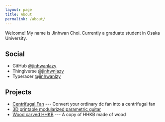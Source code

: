```yaml
---
layout: page
title: About
permalink: /about/
---
```


Welcome! My name is Jinhwan Choi.
Currently a graduate student in Osaka University.

## Social 
- GitHub [@jinhwanlazy](https://github.com/jinhwanlazy)
- Thingiverse [@jinhwnlazy](http://www.thingiverse.com/jinhwanlazy/about)
- Typeracer [@jinhwanlzy](http://data.typeracer.com/pit/profile?user=jinhwanlazy)

## Projects
- [Centrifugal Fan](http://www.thingiverse.com/thing:663043) --- Convert your ordinary dc fan into a centrifugal fan
- [3D printable modularized parametric guitar](http://www.thingiverse.com/thing:1242055)
- [Wood carved HHKB](https://jinhwanlazy.github.io/blog/keyboard/2017/04/08/wood-carved-hhkb.html) --- A copy of HHKB made of wood
